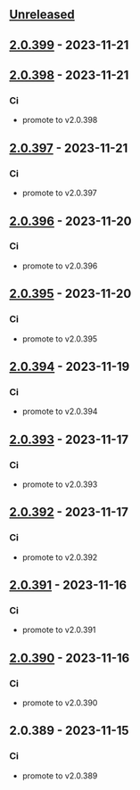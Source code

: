 <a name="unreleased"></a>
## [Unreleased]


<a name="2.0.399"></a>
## [2.0.399] - 2023-11-21

<a name="2.0.398"></a>
## [2.0.398] - 2023-11-21
### Ci
- promote to v2.0.398


<a name="2.0.397"></a>
## [2.0.397] - 2023-11-21
### Ci
- promote to v2.0.397


<a name="2.0.396"></a>
## [2.0.396] - 2023-11-20
### Ci
- promote to v2.0.396


<a name="2.0.395"></a>
## [2.0.395] - 2023-11-20
### Ci
- promote to v2.0.395


<a name="2.0.394"></a>
## [2.0.394] - 2023-11-19
### Ci
- promote to v2.0.394


<a name="2.0.393"></a>
## [2.0.393] - 2023-11-17
### Ci
- promote to v2.0.393


<a name="2.0.392"></a>
## [2.0.392] - 2023-11-17
### Ci
- promote to v2.0.392


<a name="2.0.391"></a>
## [2.0.391] - 2023-11-16
### Ci
- promote to v2.0.391


<a name="2.0.390"></a>
## [2.0.390] - 2023-11-16
### Ci
- promote to v2.0.390


<a name="2.0.389"></a>
## 2.0.389 - 2023-11-15
### Ci
- promote to v2.0.389


[Unreleased]: https://gitlab.industrysoftware.automation.siemens.com/caas-ops/fleet/aws-usea1-qa-qa/compare/2.0.399...HEAD
[2.0.399]: https://gitlab.industrysoftware.automation.siemens.com/caas-ops/fleet/aws-usea1-qa-qa/compare/2.0.398...2.0.399
[2.0.398]: https://gitlab.industrysoftware.automation.siemens.com/caas-ops/fleet/aws-usea1-qa-qa/compare/2.0.397...2.0.398
[2.0.397]: https://gitlab.industrysoftware.automation.siemens.com/caas-ops/fleet/aws-usea1-qa-qa/compare/2.0.396...2.0.397
[2.0.396]: https://gitlab.industrysoftware.automation.siemens.com/caas-ops/fleet/aws-usea1-qa-qa/compare/2.0.395...2.0.396
[2.0.395]: https://gitlab.industrysoftware.automation.siemens.com/caas-ops/fleet/aws-usea1-qa-qa/compare/2.0.394...2.0.395
[2.0.394]: https://gitlab.industrysoftware.automation.siemens.com/caas-ops/fleet/aws-usea1-qa-qa/compare/2.0.393...2.0.394
[2.0.393]: https://gitlab.industrysoftware.automation.siemens.com/caas-ops/fleet/aws-usea1-qa-qa/compare/2.0.392...2.0.393
[2.0.392]: https://gitlab.industrysoftware.automation.siemens.com/caas-ops/fleet/aws-usea1-qa-qa/compare/2.0.391...2.0.392
[2.0.391]: https://gitlab.industrysoftware.automation.siemens.com/caas-ops/fleet/aws-usea1-qa-qa/compare/2.0.390...2.0.391
[2.0.390]: https://gitlab.industrysoftware.automation.siemens.com/caas-ops/fleet/aws-usea1-qa-qa/compare/2.0.389...2.0.390
